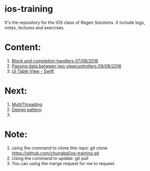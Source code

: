 # ios-training
It's the repository for the iOS class of Regen Solutions. It include logs, notes, lectures and exercises.


# Content:
1. [Block and completion handlers 07/08/2016 ](https://github.com/chungbd/ios-training/tree/master/Block)
2. [Passing data between two viewcontrollers 09/08/2016](https://github.com/chungbd/ios-training/tree/master/PassingData)
3. [UI Table View - Swift]()


# Next:
1. [MultiThreading](https://github.com/chungbd/ios-training/tree/master/MultiThreading)
2. [Design pattern](https://github.com/chungbd/ios-training/tree/master)
3. 

# Note:
1. using the command to clone this repo: git clone https://github.com/chungbd/ios-training.git  
2. Using the command to update: git pull
3. You can using the merge request for me to request.
